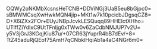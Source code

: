 OQWy2oNKMbXcsnsHeTCNB+DDViNGj3UaB5eu8bGjpc0=
sBMWMCsqXwHwkMQN4jip+MKt1w7k10pcicbJDgsqCZ8=
D+X6iZXx2FOr+EUyJNBpJcvkLESQuqq89HHEIctXHho=
UTlffZiYdlxC9UtTFnIjg0xTWw0v6ZaCdbNMJUP7v2U=
y5V3jGrJ3KGqjKiu87u/+07CR63jYuprR4bB7dEv/+8=
TtZ45aduRjQEof75AmH7qCNbklHqiAb1a4aC4NGr6m0=
